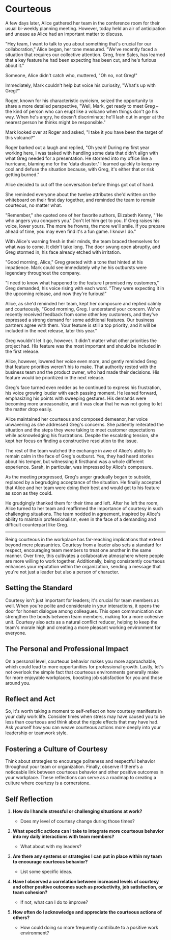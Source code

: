 # Courteous

A few days later, Alice gathered her team in the conference room for their usual bi-weekly planning meeting. However, today held an air of anticipation and unease as Alice had an important matter to discuss.

"Hey team, I want to talk to you about something that's crucial for our collaboration," Alice began, her tone measured. "We've recently faced a situation that requires our collective attention. Greg, from Sales, has learned that a key feature he had been expecting has been cut, and he's furious about it."

Someone, Alice didn't catch who, muttered, "Oh no, not Greg!"

Immediately, Mark couldn't help but voice his curiosity, "What's up with Greg?"

Roger, known for his characteristic cynicism, seized the opportunity to share a more detailed perspective, "Well, Mark, get ready to meet Greg – the kind of person who can erupt like a volcano when things don't go his way. When he's angry, he doesn't discriminate; he'll lash out in anger at the nearest person he thinks might be responsible."

Mark looked over at Roger and asked, "I take it you have been the target of this volcano?"

Roger barked out a laugh and replied, "Oh yeah! During my first year working here, I was tasked with handling some data that didn't align with what Greg needed for a presentation. He stormed into my office like a hurricane, blaming me for the 'data disaster.' I learned quickly to keep my cool and defuse the situation because, with Greg, it's either that or risk getting burned."

Alice decided to cut off the conversation before things got out of hand.

She reminded everyone about the twelve attributes she'd written on the whiteboard on their first day together, and reminded the team to remain courteous, no matter what.

"Remember," she quoted one of her favorite authors, Elizabeth Kenny, "'He who angers you conquers you.' Don't let him get to you. If Greg raises his voice, lower yours. The more he frowns, the more we'll smile. If you prepare ahead of time, you may even find it's a fun game. I know I do."

With Alice's warning fresh in their minds, the team braced themselves for what was to come. It didn't take long. The door swung open abruptly, and Greg stormed in, his face already etched with irritation.

"Good morning, Alice," Greg greeted with a tone that hinted at his impatience. Mark could see immediately why he his outbursts were legendary throughout the company.

"I need to know what happened to the feature I promised my customers," Greg demanded, his voice rising with each word. "They were expecting it in the upcoming release, and now they're furious!"

Alice, as she'd reminded her team, kept her composure and replied calmly and courteously, "Good morning, Greg. I understand your concern. We've recently received feedback from some other key customers, and they've expressed a strong demand for some additional features. Our business partners agree with them. Your feature is still a top priority, and it will be included in the next release, later this year."

Greg wouldn't let it go, however. It didn't matter what other priorities the project had. His feature was the most important and should be included in the first release.

Alice, however, lowered her voice even more, and gently reminded Greg that feature priorities weren't his to make. That authority rested with the business team and the product owner, who had made their decisions. His feature would be prioritized in the next release.

Greg's face turned even redder as he continued to express his frustration, his voice growing louder with each passing moment. He leaned forward, emphasizing his points with sweeping gestures. His demands were becoming more unreasonable, and it was clear that he was not going to let the matter drop easily.

Alice maintained her courteous and composed demeanor, her voice unwavering as she addressed Greg's concerns. She patiently reiterated the situation and the steps they were taking to meet customer expectations while acknowledging his frustrations. Despite the escalating tension, she kept her focus on finding a constructive resolution to the issue.

The rest of the team watched the exchange in awe of Alice's ability to remain calm in the face of Greg's outburst. Yes, they had heard stories about his temper, but witnessing it firsthand was a whole different experience. Sarah, in particular, was impressed by Alice's composure.

As the meeting progressed, Greg's anger gradually began to subside, replaced by a begrudging acceptance of the situation. He finally accepted that Alice and her team were doing their best and would get to his feature as soon as they could.

He grudgingly thanked them for their time and left. After he left the room, Alice turned to her team and reaffirmed the importance of courtesy in such challenging situations. The team nodded in agreement, inspired by Alice's ability to maintain professionalism, even in the face of a demanding and difficult counterpart like Greg.

---

Being courteous in the workplace has far-reaching implications that extend beyond mere pleasantries. Courtesy from a leader also sets a standard for respect, encouraging team members to treat one another in the same manner. Over time, this cultivates a collaborative atmosphere where people are more willing to work together. Additionally, being consistently courteous enhances your reputation within the organization, sending a message that you're not just a leader but also a person of character.

## Setting the Standard

Courtesy isn't just important for leaders; it's crucial for team members as well. When you're polite and considerate in your interactions, it opens the door for honest dialogue among colleagues. This open communication can strengthen the bonds between team members, making for a more cohesive unit. Courtesy also acts as a natural conflict reducer, helping to keep the team's morale high and creating a more pleasant working environment for everyone.

## The Personal and Professional Impact

On a personal level, courteous behavior makes you more approachable, which could lead to more opportunities for professional growth. Lastly, let's not overlook the simple fact that courteous environments generally make for more enjoyable workplaces, boosting job satisfaction for you and those around you.

## Reflect and Act

So, it's worth taking a moment to self-reflect on how courtesy manifests in your daily work life. Consider times when stress may have caused you to be less than courteous and think about the ripple effects that may have had. Ask yourself how you can weave courteous actions more deeply into your leadership or teamwork style.

## Fostering a Culture of Courtesy

Think about strategies to encourage politeness and respectful behavior throughout your team or organization. Finally, observe if there's a noticeable link between courteous behavior and other positive outcomes in your workplace. These reflections can serve as a roadmap to creating a culture where courtesy is a cornerstone.

## Self Reflection

1. **How do I handle stressful or challenging situations at work?**

   - Does my level of courtesy change during those times?

2. **What specific actions can I take to integrate more courteous behavior into my daily interactions with team members?**

   - What about with my leaders?

3. **Are there any systems or strategies I can put in place within my team to encourage courteous behavior?**

   - List some specific ideas.

4. **Have I observed a correlation between increased levels of courtesy and other positive outcomes such as productivity, job satisfaction, or team cohesion?**

   - If not, what can I do to improve?

5. **How often do I acknowledge and appreciate the courteous actions of others?**

   - How could doing so more frequently contribute to a positive work environment?
